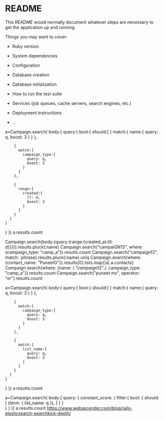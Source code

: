 # README

This README would normally document whatever steps are necessary to get the
application up and running.

Things you may want to cover:

* Ruby version

* System dependencies

* Configuration

* Database creation

* Database initialization

* How to run the test suite

* Services (job queues, cache servers, search engines, etc.)

* Deployment instructions

* ...

a=Campaign.search(
body:{
  query:{
    bool:{
      should:[
        {
          match:{
            name:{
              query: q,
              boost: 3
            }
          }
        },

        {
          match:{
            campaign_type:{
              query: q,
              boost: 3
            }
          }
        },

        {
          range:{
            created:{
              lt: d,
              boost: 3
            }
          }
        }
      ]
    }
  }
})
a.results.count

Campaign.search(body:{query:{range:{created_at:{lt: d}}}}).results.pluck(:name)
Campaign.search("campaiGN13", where: {campaign_type: "camp_a"}).results.count
Campaign.search("campaign13", match: :phrase).results.pluck(:name).uniq
Campaign.search(where: {contact_name: "PuneetG"}).results[0].lists.map{|a| a.contacts}
Campaign.search(where: {name: /.*"campaign12".*/, campaign_type: "camp_a"}).results.count
Campaign.search("puneet ms", operator: "or").results.count

a=Campaign.search(
body:{
  query:{
    bool:{
      should:[
        {
          match:{
            name:{
              query: q,
              boost: 3
            }
          }
        },

        {
          match:{
            campaign_type:{
              query: q,
              boost: 3
            }
          }
        },

        {
          match:{
            list_name:{
              query: q,
              boost: 3
            }
          }
        }
      ]
    }
  }
})
a.results.count

a=Campaign.search(
body:{
    query: {
        constant_score: {
          filter:{ 
            bool: {
                should:[
                  {term: { list_name: q }},
                ]
            }
          }  
        }
    }
})
a.results.count
https://www.webascender.com/blog/rails-elasticsearch-searchkick-depth/